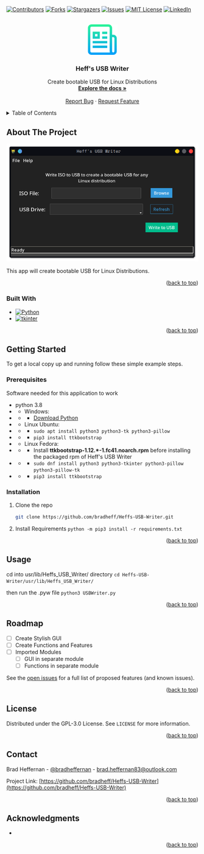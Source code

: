 <!-- Improved compatibility of back to top link: See: https://github.com/othneildrew/Best-README-Template/pull/73 -->

<a name="readme-top"></a>

<!--
*** Thanks for checking out the Best-README-Template. If you have a suggestion
*** that would make this better, please fork the repo and create a pull request
*** or simply open an issue with the tag "enhancement".
*** Don't forget to give the project a star!
*** Thanks again! Now go create something AMAZING! :D
-->

<!-- PROJECT SHIELDS -->
<!--
*** I'm using markdown "reference style" links for readability.
*** Reference links are enclosed in brackets [ ] instead of parentheses ( ).
*** See the bottom of this document for the declaration of the reference variables
*** for contributors-url, forks-url, etc. This is an optional, concise syntax you may use.
*** https://www.markdownguide.org/basic-syntax/#reference-style-links
-->

[![Contributors][contributors-shield]][contributors-url]
[![Forks][forks-shield]][forks-url]
[![Stargazers][stars-shield]][stars-url]
[![Issues][issues-shield]][issues-url]
[![MIT License][license-shield]][license-url]
[![LinkedIn][linkedin-shield]][linkedin-url]

<!-- PROJECT LOGO -->
<br />
<div align="center">
  <a href="https://github.com/BradHeff/Heffs-USB-Writer">
    <img src="images/logo.png" alt="Logo" width="80" height="80">
  </a>

<h3 align="center">Heff's USB Writer</h3>

  <p align="center">
    Create bootable USB for Linux Distributions
    <br />
    <a href="https://github.com/BradHeff/Heffs-USB-Writer"><strong>Explore the docs »</strong></a>
    <br />
    <br />
    <a href="https://github.com/bradheff/Heffs-USB-Writer/issues">Report Bug</a>
    ·
    <a href="https://github.com/bradheff/Heffs-USB-Writer/issues">Request Feature</a>
  </p>
</div>

<!-- TABLE OF CONTENTS -->
<details>
  <summary>Table of Contents</summary>
  <ol>
    <li>
      <a href="#about-the-project">About The Project</a>
      <ul>
        <li><a href="#todo">TODO:</a></li>
        <li><a href="#built-with">Built With</a></li>
      </ul>
    </li>
    <li>
      <a href="#getting-started">Getting Started</a>
      <ul>
        <li><a href="#prerequisites">Prerequisites</a></li>
        <li><a href="#installation">Installation</a></li>
      </ul>
    </li>
    <li><a href="#usage">Usage</a></li>
    <li><a href="#roadmap">Roadmap</a></li>
    <li><a href="#contributing">Contributing</a></li>
    <li><a href="#license">License</a></li>
    <li><a href="#contact">Contact</a></li>
    <li><a href="#acknowledgments">Acknowledgments</a></li>
  </ol>
</details>

<!-- ABOUT THE PROJECT -->

## About The Project

[![Product Name Screen Shot][product-screenshot]](https://www.horizon.sa.edu.au)

This app will create bootable USB for Linux Distributions.<br/>

<p align="right">(<a href="#readme-top">back to top</a>)</p>

### Built With

- [![Python][Python3]][python-url]
- [![tkinter][tkinter]][tkinter-url]

<p align="right">(<a href="#readme-top">back to top</a>)</p>

<!-- GETTING STARTED -->

## Getting Started

To get a local copy up and running follow these simple example steps.

### Prerequisites

Software needed for this application to work

- python 3.8
- - Windows:
- - - [Download Python](python-url)
- - Linux Ubuntu:
- - - `sudo apt install python3 python3-tk python3-pillow`
- - - `pip3 install ttkbootstrap`
- - Linux Fedora:
- - - Install **ttkbootstrap-1.12.\*-1.fc41.noarch.rpm** before installing the packaged rpm of Heff's USB Writer
- - - `sudo dnf install python3 python3-tkinter python3-pillow python3-pillow-tk`
- - - `pip3 install ttkbootstrap`

### Installation

1. Clone the repo
   ```sh
   git clone https://github.com/bradheff/Heffs-USB-Writer.git
   ```
2. Install Requirements `python -m pip3 install -r requirements.txt`

<p align="right">(<a href="#readme-top">back to top</a>)</p>

<!-- USAGE EXAMPLES -->

## Usage

cd into usr/lib/Heffs_USB_Writer/ directory
`cd Heffs-USB-Writer/usr/lib/Heffs_USB_Writer/`

then run the .pyw file
`python3 USBWriter.py`

<!-- _For more examples, please refer to the [Documentation](https://github.com/BradHeff/Heffs-USB-Writer/wiki)_ -->

<p align="right">(<a href="#readme-top">back to top</a>)</p>

<!-- ROADMAP -->

## Roadmap

- [ ] Create Stylish GUI
- [ ] Create Functions and Features
- [ ] Imported Modules
  - [ ] GUI in separate module
  - [ ] Functions in separate module

See the [open issues](https://github.com/bradheff/Heffs-USB-Writer/issues) for a full list of proposed features (and known issues).

<p align="right">(<a href="#readme-top">back to top</a>)</p>

<!-- CONTRIBUTING -->
<!--
## Contributing

Contributions are what make the open source community such an amazing place to learn, inspire, and create. Any contributions you make are **greatly appreciated**.

If you have a suggestion that would make this better, please fork the repo and create a pull request. You can also simply open an issue with the tag "enhancement".
Don't forget to give the project a star! Thanks again!

1. Fork the Project
2. Create your Feature Branch (`git checkout -b feature/AmazingFeature`)
3. Commit your Changes (`git commit -m 'Add some AmazingFeature'`)
4. Push to the Branch (`git push origin feature/AmazingFeature`)
5. Open a Pull Request

<p align="right">(<a href="#readme-top">back to top</a>)</p>

 -->

<!-- LICENSE -->

## License

Distributed under the GPL-3.0 License. See `LICENSE` for more information.

<p align="right">(<a href="#readme-top">back to top</a>)</p>

<!-- CONTACT -->

## Contact

Brad Heffernan - [@bradheffernan](https://twitter.com/bradheffernan) - brad.heffernan83@outlook.com

Project Link: [https://github.com/bradheff/Heffs-USB-Writer](https://github.com/bradheff/Heffs-USB-Writer)

<p align="right">(<a href="#readme-top">back to top</a>)</p>

<!-- ACKNOWLEDGMENTS -->

## Acknowledgments

- []()

<p align="right">(<a href="#readme-top">back to top</a>)</p>

<!-- MARKDOWN LINKS & IMAGES -->
<!-- https://www.markdownguide.org/basic-syntax/#reference-style-links -->

[contributors-shield]: https://img.shields.io/github/contributors/bradheff/Heffs-USB-Writer.svg?style=for-the-badge
[contributors-url]: https://github.com/bradheff/Heffs-USB-Writer/graphs/contributors
[forks-shield]: https://img.shields.io/github/forks/bradheff/Heffs-USB-Writer.svg?style=for-the-badge
[forks-url]: https://github.com/bradheff/Heffs-USB-Writer/network/members
[stars-shield]: https://img.shields.io/github/stars/bradheff/Heffs-USB-Writer.svg?style=for-the-badge
[stars-url]: https://github.com/bradheff/Heffs-USB-Writer/stargazers
[issues-shield]: https://img.shields.io/github/issues/bradheff/Heffs-USB-Writer.svg?style=for-the-badge
[issues-url]: https://github.com/bradheff/Heffs-USB-Writer/issues
[license-shield]: https://img.shields.io/github/license/bradheff/Heffs-USB-Writer?style=for-the-badge
[license-url]: https://github.com/BradHeff/Heffs-USB-Writer/blob/master/LICENSE
[linkedin-shield]: https://img.shields.io/badge/-LinkedIn-black.svg?style=for-the-badge&logo=linkedin&colorB=555
[linkedin-url]: https://www.linkedin.com/in/brad-heffernan83/
[product-screenshot]: images/screenshot1.png
[tkinter]: https://img.shields.io/badge/tkinter-35495E?style=for-the-badge&logo=python&logoColor=61DAFB
[Python3]: https://img.shields.io/badge/Python-35495E?style=for-the-badge&logo=python&logoColor=61DAFB
[python-url]: https://www.python.org/
[tkinter-url]: https://docs.python.org/3/library/tkinter.html
